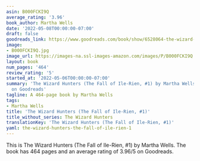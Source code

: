 ```yaml
---
asin: B000FCKI9Q
average_rating: '3.96'
book_author: Martha Wells
date: '2022-05-08T00:00:00-07:00'
draft: false
goodreads_link: https://www.goodreads.com/book/show/6528064-the-wizard-hunters
image:
- B000FCKI9Q.jpg
image_url: https://images-na.ssl-images-amazon.com/images/P/B000FCKI9Q.01._SCLZZZZZZZ.jpg
layout: book
num_pages: '464'
review_rating: '5'
started_at: '2022-05-06T00:00:00-07:00'
summary: 'The Wizard Hunters (The Fall of Ile-Rien, #1) by Martha Wells - rated 3.96/5
  on Goodreads'
tagline: A 464-page book by Martha Wells
tags:
- Martha Wells
title: 'The Wizard Hunters (The Fall of Ile-Rien, #1)'
title_without_series: The Wizard Hunters
translationKey: 'The Wizard Hunters (The Fall of Ile-Rien, #1)'
yaml: the-wizard-hunters-the-fall-of-ile-rien-1
---
```


This is The Wizard Hunters (The Fall of Ile-Rien, #1) by Martha Wells. The book has 464 pages and an average rating of 3.96/5 on Goodreads.